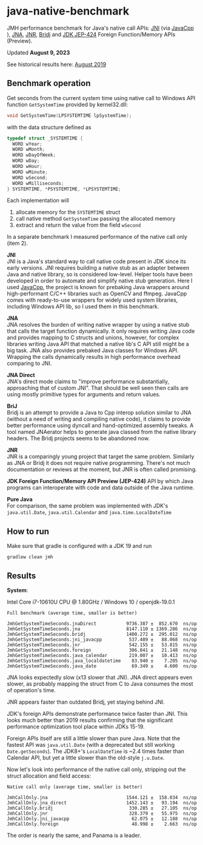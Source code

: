 # java-native-benchmark
JMH performance benchmark for Java's native call APIs: [JNI](https://docs.oracle.com/en/java/javase/12/docs/specs/jni/index.html) (via [JavaCpp](https://github.com/bytedeco/javacpp) ), [JNA](https://github.com/java-native-access/jna), [JNR](https://github.com/jnr/jnr-ffi), [Bridj](https://github.com/nativelibs4java/BridJ) and [JDK JEP-424](https://openjdk.org/jeps/424) Foreign Function/Memory APIs (Preview).

Updated **August 9, 2023**

See historical results here: [August 2019](https://github.com/zakgof/java-native-benchmark/tree/August-2019#readme)

## Benchmark operation ##
Get seconds from the current system time using native call to Windows API function `GetSystemTime` provided by kernel32.dll:

````cpp
void GetSystemTime(LPSYSTEMTIME lpSystemTime);
````
with the data structure defined as
````cpp
typedef struct _SYSTEMTIME {
  WORD wYear;
  WORD wMonth;
  WORD wDayOfWeek;
  WORD wDay;
  WORD wHour;
  WORD wMinute;
  WORD wSecond;
  WORD wMilliseconds;
} SYSTEMTIME, *PSYSTEMTIME, *LPSYSTEMTIME;
````
Each implementation will
1. allocate memory for the `SYSTEMTIME` struct
2. call native method `GetSystemTime` passing the allocated memory
3. extract and return the value from the field `wSecond`

In a separate benchmark I measured performance of the native call only  (item 2).

**JNI**     
JNI is a Java's standard way to call native code present in JDK since its early versions. JNI requires building a native stub as an adapter between Java and native library, so is considered low-level. Helper tools have been developed in order to automate and simplify native stub generation. Here I used [JavaCpp](https://github.com/bytedeco/javacpp), the project is known for prebaking Java wrappers around high-performant C/C++ libraries such as OpenCV and ffmpeg.
JavaCpp comes with ready-to-use wrappers for widely used system libraries, including Windows API lib, so I used them in this benchmark.

**JNA**     
JNA resolves the burden of writing native wrapper by using a native stub that calls the target function dynamically. It only requires writing Java code and provides mapping to C structs and unions, however, for complex libraries writing Java API that matched a native lib's C API still might be a big task. JNA also provides prebaked Java classes for Windows API. Wrapping the calls dynamically results in high performance overhead comparing to JNI.

**JNA Direct**    
JNA's direct mode claims to "improve performance substantially, approaching that of custom JNI". That should be well seen then calls are using mostly primitive types for arguments and return values.   

**BriJ**     
Bridj is an attempt to provide a Java to Cpp interop solution similar to JNA (without a need of writing and compiling native code), it claims to provide better performance using dyncall and hand-optimized assembly tweaks. A tool named JNAerator helps to generate java classed from the native library headers. The Bridj projects seems to be abandoned now.

**JNR**     
JNR is a comparingly young project that target the same problem. Similarly as JNA or Bridj it does not require native programming. There's not much documentation or reviews at the moment, but JNR is often called promising.

**JDK Foreign Function/Memory API Preview (JEP-424)**
API by which Java programs can interoperate with code and data outside of the Java runtime.

**Pure Java**    
For comparison, the same problem was implemented with JDK's `java.util.Date`, `java.util.Calendar` and `java.time.LocalDateTime`

## How to run ##

Make sure that gradle is configured with a JDK 19 and run
````
gradlew clean jmh
````

## Results ##

**System**:  

Intel Core i7-10610U CPU @ 1.80GHz / Windows 10 / openjdk-19.0.1
```
Full benchmark (average time, smaller is better)

JmhGetSystemTimeSeconds.jnaDirect           9736.387 ±  852.670  ns/op
JmhGetSystemTimeSeconds.jna                 8147.110 ± 1369.286  ns/op
JmhGetSystemTimeSeconds.bridj               1400.272 ±  295.012  ns/op
JmhGetSystemTimeSeconds.jni_javacpp          537.489 ±   88.068  ns/op
JmhGetSystemTimeSeconds.jnr                  542.155 ±   53.815  ns/op
JmhGetSystemTimeSeconds.foreign              306.841 ±   21.148  ns/op
JmhGetSystemTimeSeconds.java_calendar        219.007 ±   10.413  ns/op
JmhGetSystemTimeSeconds.java_localdatetime    83.940 ±    7.205  ns/op
JmhGetSystemTimeSeconds.java_date             69.349 ±    4.600  ns/op
```

JNA looks expectedly slow (x13 slower that JNI). JNA direct appears even slower, as probably mapping the struct from C to Java consumes the most of operation's time.

JNR appears faster than outdated Bridj, yet staying behind JNI.

JDK's foreign APIs demonstrate performance twice faster than JNI. This looks much better than 2019 results confirming that the significant performance optimization tool place within JDKs 15-19. 

Foreign APIs itself are still a little slower than pure Java. Note that the fastest API was `java.util.Date` (with a deprecated but still working `Date.getSeconds`). The JDK8+'s `LocalDateTime` is ~2.4 times faster than Calendar API, but yet a little slower than the old-style `j.u.Date`.


Now let's look into performance of the native call only, stripping out the struct allocation and field access:

````
Native call only (average time, smaller is better)

JmhCallOnly.jna                             1544.121 ±  158.034  ns/op
JmhCallOnly.jna_direct                      1452.143 ±   93.194  ns/op
JmhCallOnly.bridj                            330.285 ±   27.105  ns/op
JmhCallOnly.jnr                              328.379 ±   55.975  ns/op
JmhCallOnly.jni_javacpp                       62.075 ±   12.188  ns/op
JmhCallOnly.foreign                           48.998 ±    2.663  ns/op
````
The order is nearly the same, and Panama is a leader.
